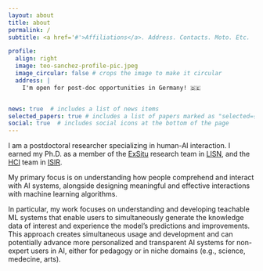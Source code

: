 ```yaml
---
layout: about
title: about
permalink: /
subtitle: <a href='#'>Affiliations</a>. Address. Contacts. Moto. Etc.

profile:
  align: right
  image: teo-sanchez-profile-pic.jpeg
  image_circular: false # crops the image to make it circular
  address: |
    I'm open for post-doc opportunities in Germany! 🇩🇪


news: true  # includes a list of news items
selected_papers: true # includes a list of papers marked as "selected={true}"
social: true  # includes social icons at the bottom of the page
---
```


I am a postdoctoral researcher specializing in human-AI interaction. I earned my Ph.D. as a member of the [ExSitu](https://ex-situ.lri.fr/) research team in [LISN](https://www.lisn.upsaclay.fr/), and the [HCI](https://hci.isir.upmc.fr/) team in [ISIR](https://www.isir.upmc.fr/).

My primary focus is on understanding how people comprehend and interact with AI systems, alongside designing meaningful and effective interactions with machine learning algorithms.

In particular, my work focuses on understanding and developing teachable ML systems that enable users to simultaneously generate the knowledge data of interest and experience the model’s predictions and improvements. This approach creates simultaneous usage and development and can potentially advance more personalized and transparent AI systems for non-expert users in AI, either for pedagogy or in niche domains (e.g., science, medecine, arts).